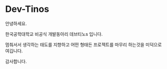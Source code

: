 # Dev-Tinos

안녕하세요. 

한국공학대학교 비공식 개발동아리 데브티노s 입니다.

멈춰서서 생각하는 태도를 지향하고 어떤 형태든 프로젝트를 마무리 하는것을 미덕으로 여깁니다.

감사합니다.
